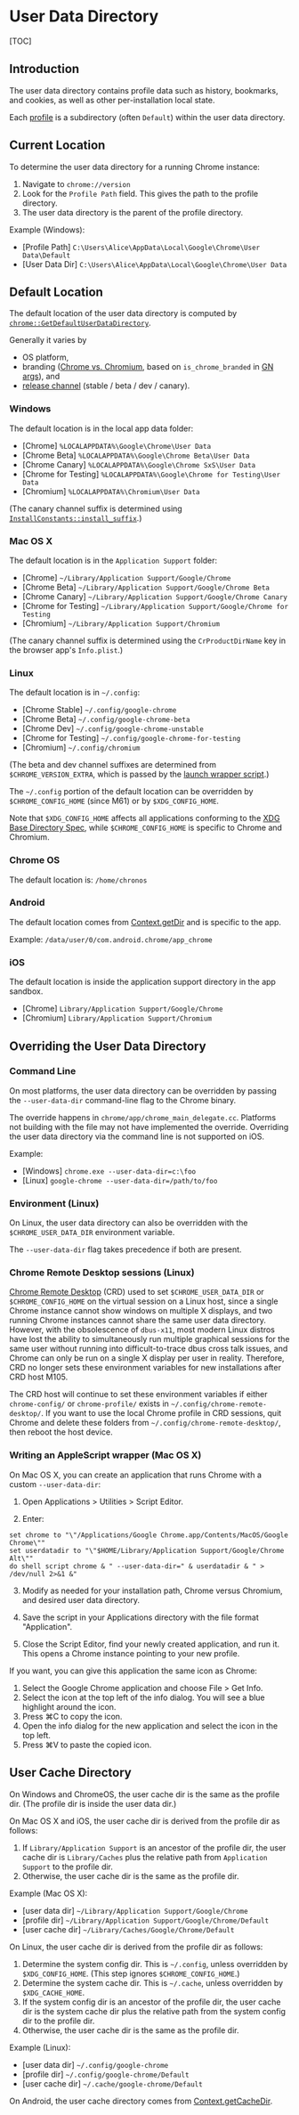 # User Data Directory

[TOC]

## Introduction

The user data directory contains profile data such as history, bookmarks, and
cookies, as well as other per-installation local state.

Each [profile](https://support.google.com/chrome/answer/2364824) is a
subdirectory (often `Default`) within the user data directory.

## Current Location

To determine the user data directory for a running Chrome instance:

1. Navigate to `chrome://version`
2. Look for the `Profile Path` field.  This gives the path to the profile
   directory.
3. The user data directory is the parent of the profile directory.

Example (Windows):

* [Profile Path] `C:\Users\Alice\AppData\Local\Google\Chrome\User Data\Default`
* [User Data Dir] `C:\Users\Alice\AppData\Local\Google\Chrome\User Data`

## Default Location

The default location of the user data directory is computed by
[`chrome::GetDefaultUserDataDirectory`](https://cs.chromium.org/chromium/src/chrome/common/chrome_paths_internal.h?q=GetDefaultUserDataDirectory).

Generally it varies by

* OS platform,
* branding ([Chrome vs. Chromium](chromium_browser_vs_google_chrome.md), based
  on `is_chrome_branded` in [GN
  args](https://www.chromium.org/developers/gn-build-configuration)), and
* [release channel](https://www.chromium.org/getting-involved/dev-channel)
  (stable / beta / dev / canary).

### Windows

The default location is in the local app data folder:

* [Chrome] `%LOCALAPPDATA%\Google\Chrome\User Data`
* [Chrome Beta] `%LOCALAPPDATA%\Google\Chrome Beta\User Data`
* [Chrome Canary] `%LOCALAPPDATA%\Google\Chrome SxS\User Data`
* [Chrome for Testing] `%LOCALAPPDATA%\Google\Chrome for Testing\User Data`
* [Chromium] `%LOCALAPPDATA%\Chromium\User Data`

(The canary channel suffix is determined using
[`InstallConstants::install_suffix`](https://cs.chromium.org/chromium/src/chrome/install_static/install_constants.h?q=install_suffix).)

### Mac OS X

The default location is in the `Application Support` folder:

* [Chrome] `~/Library/Application Support/Google/Chrome`
* [Chrome Beta] `~/Library/Application Support/Google/Chrome Beta`
* [Chrome Canary] `~/Library/Application Support/Google/Chrome Canary`
* [Chrome for Testing] `~/Library/Application Support/Google/Chrome for Testing`
* [Chromium] `~/Library/Application Support/Chromium`

(The canary channel suffix is determined using the `CrProductDirName` key in the
browser app's `Info.plist`.)

### Linux

The default location is in `~/.config`:

* [Chrome Stable] `~/.config/google-chrome`
* [Chrome Beta] `~/.config/google-chrome-beta`
* [Chrome Dev] `~/.config/google-chrome-unstable`
* [Chrome for Testing] `~/.config/google-chrome-for-testing`
* [Chromium] `~/.config/chromium`

(The beta and dev channel suffixes are determined from `$CHROME_VERSION_EXTRA`,
which is passed by the [launch wrapper script](https://cs.chromium.org/chromium/src/chrome/installer/linux/common/wrapper?q=CHROME_VERSION_EXTRA).)

The `~/.config` portion of the default location can be overridden by
`$CHROME_CONFIG_HOME` (since M61) or by `$XDG_CONFIG_HOME`.

Note that `$XDG_CONFIG_HOME` affects all applications conforming to the
[XDG Base Directory Spec](https://standards.freedesktop.org/basedir-spec/basedir-spec-latest.html),
while `$CHROME_CONFIG_HOME` is specific to Chrome and Chromium.

### Chrome OS

The default location is: `/home/chronos`

### Android

The default location comes from
[Context.getDir](https://developer.android.com/reference/android/content/Context.html#getDir%28java.lang.String,%20int%29)
and is specific to the app.

Example: `/data/user/0/com.android.chrome/app_chrome`

### iOS

The default location is inside the application support directory in the app
sandbox.

* [Chrome] `Library/Application Support/Google/Chrome`
* [Chromium] `Library/Application Support/Chromium`

## Overriding the User Data Directory

### Command Line

On most platforms, the user data directory can be overridden by passing the
`--user-data-dir` command-line flag to the Chrome binary.

The override happens in `chrome/app/chrome_main_delegate.cc`. Platforms not
building with the file may not have implemented the override. Overriding the
user data directory via the command line is not supported on iOS.

Example:

* [Windows] `chrome.exe --user-data-dir=c:\foo`
* [Linux] `google-chrome --user-data-dir=/path/to/foo`

### Environment (Linux)

On Linux, the user data directory can also be overridden with the
`$CHROME_USER_DATA_DIR` environment variable.

The `--user-data-dir` flag takes precedence if both are present.

### Chrome Remote Desktop sessions (Linux)

[Chrome Remote
Desktop](https://support.google.com/chrome/answer/1649523) (CRD) used to set
`$CHROME_USER_DATA_DIR` or `$CHROME_CONFIG_HOME` on the virtual session on a
Linux host, since a single Chrome instance cannot show windows on multiple X
displays, and two running Chrome instances cannot share the same user data
directory. However, with the obsolescence of `dbus-x11`, most modern Linux
distros have lost the ability to simultaneously run multiple graphical sessions
for the same user without running into difficult-to-trace dbus cross talk
issues, and Chrome can only be run on a single X display per user in reality.
Therefore, CRD no longer sets these environment variables for new installations
after CRD host M105.

The CRD host will continue to set these environment variables if either
`chrome-config/` or `chrome-profile/` exists in
`~/.config/chrome-remote-desktop/`. If you want to use the local Chrome profile
in CRD sessions, quit Chrome and delete these folders from
`~/.config/chrome-remote-desktop/`, then reboot the host device.

### Writing an AppleScript wrapper (Mac OS X)

On Mac OS X, you can create an application that runs Chrome with a custom
`--user-data-dir`:

1. Open Applications > Utilities > Script Editor.

2. Enter:

```
set chrome to "\"/Applications/Google Chrome.app/Contents/MacOS/Google Chrome\""
set userdatadir to "\"$HOME/Library/Application Support/Google/Chrome Alt\""
do shell script chrome & " --user-data-dir=" & userdatadir & " > /dev/null 2>&1 &"
```

3. Modify as needed for your installation path, Chrome versus Chromium, and
   desired user data directory.

4. Save the script in your Applications directory with the file format
   "Application".

5. Close the Script Editor, find your newly created application, and run it.
   This opens a Chrome instance pointing to your new profile.

If you want, you can give this application the same icon as Chrome:

1. Select the Google Chrome application and choose File > Get Info.
2. Select the icon at the top left of the info dialog.  You will see a blue
   highlight around the icon.
3. Press &#8984;C to copy the icon.
4. Open the info dialog for the new application and select the icon in the
   top left.
5. Press &#8984;V to paste the copied icon.

## User Cache Directory

On Windows and ChromeOS, the user cache dir is the same as the profile dir.
(The profile dir is inside the user data dir.)

On Mac OS X and iOS, the user cache dir is derived from the profile dir as
follows:

1. If `Library/Application Support` is an ancestor of the profile dir, the user
   cache dir is `Library/Caches` plus the relative path from `Application
   Support` to the profile dir.
2. Otherwise, the user cache dir is the same as the profile dir.

Example (Mac OS X):

* [user data dir] `~/Library/Application Support/Google/Chrome`
* [profile dir] `~/Library/Application Support/Google/Chrome/Default`
* [user cache dir] `~/Library/Caches/Google/Chrome/Default`

On Linux, the user cache dir is derived from the profile dir as follows:

1. Determine the system config dir.  This is `~/.config`, unless overridden by
   `$XDG_CONFIG_HOME`.  (This step ignores `$CHROME_CONFIG_HOME`.)
2. Determine the system cache dir.  This is `~/.cache`, unless overridden by
   `$XDG_CACHE_HOME`.
3. If the system config dir is an ancestor of the profile dir, the user cache
   dir is the system cache dir plus the relative path from the system config
   dir to the profile dir.
4. Otherwise, the user cache dir is the same as the profile dir.

Example (Linux):

* [user data dir] `~/.config/google-chrome`
* [profile dir] `~/.config/google-chrome/Default`
* [user cache dir] `~/.cache/google-chrome/Default`

On Android, the user cache directory comes from
[Context.getCacheDir](https://developer.android.com/reference/android/content/Context.html#getCacheDir%28%29).
